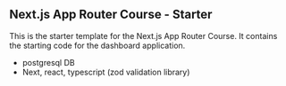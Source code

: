 ## Next.js App Router Course - Starter



This is the starter template for the Next.js App Router Course. It contains the starting code for the dashboard application.

-   postgresql DB
-   Next, react, typescript (zod validation library)

